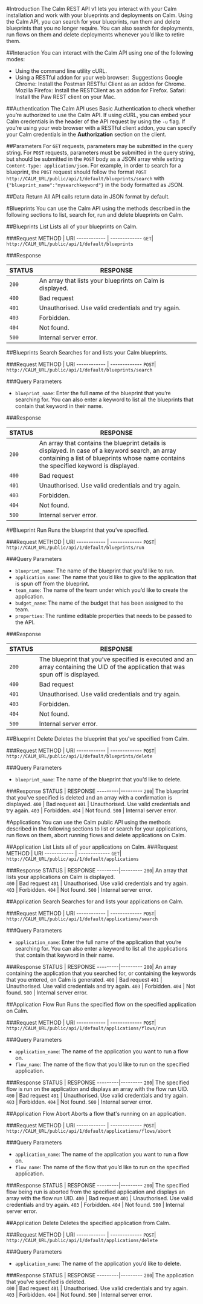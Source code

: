 #Introduction
The Calm REST API v1 lets you interact with your Calm installation and work with your blueprints and deployments on Calm. Using the Calm API, you can search for your blueprints, run them and delete blueprints that you no longer require. You can also search for deployments, run flows on them and delete deployments whenever you’d like to retire them. 

##Interaction
You can interact with the Calm API using one of the following modes:

* Using the command line utility cURL. 
* Using a RESTful addon for your web browser:
 Suggestions
Google Chrome: Install the Postman RESTful Client as an addon for Chrome. 
Mozilla Firefox: Install the RESTClient as an addon for Firefox. 
Safari: Install the Paw REST client on your Mac. 

##Authentication
The Calm API uses Basic Authentication to check whether you’re authorized to use the Calm API. If using cURL, you can embed your Calm credentials in the header of the API request by using the `-u` flag. If you’re using your web browser with a RESTful client addon, you can specify your Calm credentials in the **Authorization** section on the client. 

##Parameters
For `GET` requests, parameters may be submitted in the query string. For `POST` requests, parameters must be submitted in the query string, but should be submitted in the `POST` body as a JSON array while setting `Content-Type: application/json`. For example, in order to search for a blueprint, the `POST` request should follow the format
`POST http://CALM_URL/public/api/1/default/blueprints/search` with `{"blueprint_name":"mysearchkeyword"}` in the body formatted as JSON.

##Data Return
All API calls return data in JSON format by default. 

#Blueprints
You can use the Calm API using the methods described in the following sections to list, search for, run and delete blueprints on Calm.

##Blueprints List
Lists all of your blueprints on Calm. 

###Request
METHOD | URI
------------ | -------------
`GET`| `http://CALM_URL/public/api/1/default/blueprints`

###Response

STATUS | RESPONSE
---------|---------
`200`| An array that lists your blueprints on Calm is displayed.
`400` | Bad request
`401` | Unauthorised. Use valid credentials and try again. 
`403` | Forbidden.
`404` | Not found. 
`500` | Internal server error.

##Blueprints Search
Searches for and lists your Calm blueprints.

###Request
METHOD | URI
------------ | -------------
`POST`| `http://CALM_URL/public/api/1/default/blueprints/search`

###Query Parameters
* `blueprint_name`: Enter the full name of the blueprint that you’re searching for. You can also enter a keyword to list all the blueprints that contain that keyword in their name.

###Response

STATUS | RESPONSE
---------|---------
`200`| An array that contains the blueprint details is displayed. In case of a keyword search, an array containing a list of blueprints whose name contains the specified keyword is displayed. 
`400` | Bad request
`401` | Unauthorised. Use valid credentials and try again. 
`403` | Forbidden.
`404` | Not found. 
`500` | Internal server error.

##Blueprint Run
Runs the blueprint that you’ve specified. 

###Request
METHOD | URI
------------ | -------------
`POST`| `http://CALM_URL/public/api/1/default/blueprints/run`

###Query Parameters
* `blueprint_name`: The name of the blueprint that you’d like to run. 
* `application_name`: The name that you’d like to give to the application that is spun off from the blueprint. 
* `team_name`: The name of the team under which you’d like to create the application.
* `budget_name`: The name of the budget that has been assigned to the team. 
* `properties`: The runtime editable properties that needs to be passed to the API.

###Response

STATUS | RESPONSE
---------|---------
`200`| The blueprint that you’ve specified is executed and an array containing the UID of the application that was spun off is displayed. 
`400` | Bad request
`401` | Unauthorised. Use valid credentials and try again. 
`403` | Forbidden.
`404` | Not found. 
`500` | Internal server error.

##Blueprint Delete
Deletes the blueprint that you've specified from Calm. 

###Request
METHOD | URI
------------ | -------------
`POST`| `http://CALM_URL/public/api/1/default/blueprints/delete`

###Query Parameters
* `blueprint_name`: The name of the blueprint that you’d like to delete.

###Response
STATUS | RESPONSE
---------|---------
`200`| The blueprint that you’ve specified is deleted and an array with a confirmation is displayed. 
`400` | Bad request
`401` | Unauthorised. Use valid credentials and try again. 
`403` | Forbidden.
`404` | Not found. 
`500` | Internal server error.


#Applications
You can use the Calm public API using the methods described in the following sections to list or search for your applications, run flows on them, abort running flows and delete applications on Calm.

##Application List
Lists all of your applications on Calm.
###Request
METHOD | URI
------------ | -------------
`GET`| `http://CALM_URL/public/api/1/default/applications`

###Response
STATUS | RESPONSE
---------|---------
`200`| An array that lists your applications on Calm is displayed.   
`400` | Bad request
`401` | Unauthorised. Use valid credentials and try again. 
`403` | Forbidden.
`404` | Not found. 
`500` | Internal server error.

##Application Search
Searches for and lists your applications on Calm. 

###Request
METHOD | URI
------------ | -------------
`POST`| `http://CALM_URL/public/api/1/default/applications/search`

###Query Parameters
* `application_name`: Enter the full name of the application that you’re searching for. You can also enter a keyword to list all the applications that contain that keyword in their name.

###Response
STATUS | RESPONSE
---------|---------
`200`| An array containing the application that you searched for, or containing the keywords that you entered, on Calm is generated. 
`400` | Bad request
`401` | Unauthorised. Use valid credentials and try again. 
`403` | Forbidden.
`404` | Not found. 
`500` | Internal server error.


##Application Flow Run
Runs the specified flow on the specified application on Calm. 

###Request
METHOD | URI
------------ | -------------
`POST`| `http://CALM_URL/public/api/1/default/applications/flows/run`

###Query Parameters
* `application_name`: The name of the application you want to run a flow on. 
* `flow_name`: The name of the flow that you’d like to run on the specified application. 

###Response
STATUS | RESPONSE
---------|---------
`200`| The specified flow is run on the application and displays an array with the flow run UID. 
`400` | Bad request
`401` | Unauthorised. Use valid credentials and try again. 
`403` | Forbidden.
`404` | Not found. 
`500` | Internal server error.

##Application Flow Abort
Aborts a flow that's running on an application. 

###Request
METHOD | URI
------------ | -------------
`POST`| `http://CALM_URL/public/api/1/default/applications/flows/abort`

###Query Parameters
* `application_name`: The name of the application you want to run a flow on. 
* `flow_name`: The name of the flow that you’d like to run on the specified application.

###Response
STATUS | RESPONSE
---------|---------
`200`| The specified flow being run is aborted from the specified application and displays an array with the flow run UID. 
`400` | Bad request
`401` | Unauthorised. Use valid credentials and try again. 
`403` | Forbidden.
`404` | Not found. 
`500` | Internal server error.

##Application Delete
Deletes the specified application from Calm. 

###Request
METHOD | URI
------------ | -------------
`POST`| `http://CALM_URL/public/api/1/default/applications/delete`

###Query Parameters
* `application_name`: The name of the application you’d like to delete. 

###Response
STATUS | RESPONSE
---------|---------
`200`| The application that you've specified is deleted.  
`400` | Bad request
`401` | Unauthorised. Use valid credentials and try again. 
`403` | Forbidden.
`404` | Not found. 
`500` | Internal server error.
